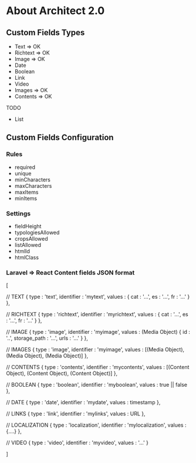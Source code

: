 # About Architect 2.0

## Custom Fields Types

- Text => OK
- Richtext => OK
- Image => OK
- Date
- Boolean
- Link
- Video
- Images => OK
- Contents => OK

TODO
- List

## Custom Fields Configuration

### Rules

- required
- unique
- minCharacters
- maxCharacters
- maxItems
- minItems

### Settings

- fieldHeight
- typologiesAllowed
- cropsAllowed
- listAllowed
- htmlId
- htmlClass


### Laravel => React Content fields JSON format
[

// TEXT
{
    type : 'text',
    identifier : 'mytext',
    values : {
        cat : '...',
        es : '...',
        fr : '...'
    }
},

// RICHTEXT
{
    type : 'richtext',
    identifier : 'myrichtext',
    values : {
        cat : '...',
        es : '...',
        fr : '...'
    }
},


// IMAGE
{
    type : 'image',
    identifier : 'myimage',
    values : (Media Object) {
        id : '..',
        storage_path : '...',
        urls : '...'
    }
},

// IMAGES
{
    type : 'image',
    identifier : 'myimage',
    values : [(Media Object), (Media Object), (Media Object)]
},

// CONTENTS
{
    type : 'contents',
    identifier : 'mycontents',
    values : [(Content Object), (Content Object), (Content Object)]
},

// BOOLEAN
{
    type : 'boolean',
    identifier : 'myboolean',
    values : true || false
},

// DATE
{
    type : 'date',
    identifier : 'mydate',
    values : timestamp
},

// LINKS
{
    type : 'link',
    identifier : 'mylinks',
    values : URL
},

// LOCALIZATION
{
    type : 'localization',
    identifier : 'mylocalization',
    values : {....}
},


// VIDEO
{
    type : 'video',
    identifier : 'myvideo',
    values : '...'
}

]

